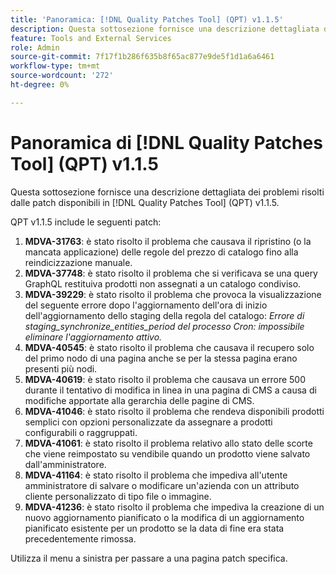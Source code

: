 ```yaml
---
title: 'Panoramica: [!DNL Quality Patches Tool] (QPT) v1.1.5'
description: Questa sottosezione fornisce una descrizione dettagliata dei problemi risolti dalle patch disponibili in  [!DNL Quality Patches Tool] (QPT) v1.1.5.
feature: Tools and External Services
role: Admin
source-git-commit: 7f17f1b286f635b8f65ac877e9de5f1d1a6a6461
workflow-type: tm+mt
source-wordcount: '272'
ht-degree: 0%

---
```


# Panoramica di [!DNL Quality Patches Tool] (QPT) v1.1.5

Questa sottosezione fornisce una descrizione dettagliata dei problemi risolti dalle patch disponibili in [!DNL Quality Patches Tool] (QPT) v1.1.5.

QPT v1.1.5 include le seguenti patch:

1. **MDVA-31763**: è stato risolto il problema che causava il ripristino (o la mancata applicazione) delle regole del prezzo di catalogo fino alla reindicizzazione manuale.
1. **MDVA-37748**: è stato risolto il problema che si verificava se una query GraphQL restituiva prodotti non assegnati a un catalogo condiviso.
1. **MDVA-39229**: è stato risolto il problema che provoca la visualizzazione del seguente errore dopo l&#39;aggiornamento dell&#39;ora di inizio dell&#39;aggiornamento dello staging della regola del catalogo: *Errore di staging_synchronize_entities_period del processo Cron: impossibile eliminare l&#39;aggiornamento attivo.*
1. **MDVA-40545**: è stato risolto il problema che causava il recupero solo del primo nodo di una pagina anche se per la stessa pagina erano presenti più nodi.
1. **MDVA-40619**: è stato risolto il problema che causava un errore 500 durante il tentativo di modifica in linea in una pagina di CMS a causa di modifiche apportate alla gerarchia delle pagine di CMS.
1. **MDVA-41046**: è stato risolto il problema che rendeva disponibili prodotti semplici con opzioni personalizzate da assegnare a prodotti configurabili o raggruppati.
1. **MDVA-41061**: è stato risolto il problema relativo allo stato delle scorte che viene reimpostato su vendibile quando un prodotto viene salvato dall&#39;amministratore.
1. **MDVA-41164**: è stato risolto il problema che impediva all&#39;utente amministratore di salvare o modificare un&#39;azienda con un attributo cliente personalizzato di tipo file o immagine.
1. **MDVA-41236**: è stato risolto il problema che impediva la creazione di un nuovo aggiornamento pianificato o la modifica di un aggiornamento pianificato esistente per un prodotto se la data di fine era stata precedentemente rimossa.

Utilizza il menu a sinistra per passare a una pagina patch specifica.
